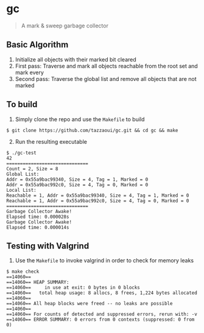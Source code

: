 # gc
> A mark &amp; sweep garbage collector

## Basic Algorithm

1. Initialize all objects with their marked bit cleared
2. First pass: Traverse and mark all objects reachable from the root set and mark every 
3. Second pass: Traverse the global list and remove all objects that are not marked

## To build
1. Simply clone the repo and use the `Makefile` to build

``$ git clone https://github.com/tazzaoui/gc.git && cd gc && make``

2. Run the resulting executable
```
$ ./gc-test
42
==============================
Count = 2, Size = 8
Global List:
Addr = 0x55a9bac99340, Size = 4, Tag = 1, Marked = 0
Addr = 0x55a9bac992c0, Size = 4, Tag = 0, Marked = 0
Local List:
Reachable = 1, Addr = 0x55a9bac99340, Size = 4, Tag = 1, Marked = 0
Reachable = 1, Addr = 0x55a9bac992c0, Size = 4, Tag = 0, Marked = 0
==============================
Garbage Collector Awake!
Elapsed time: 0.000028s
Garbage Collector Awake!
Elapsed time: 0.000014s
```

## Testing with Valgrind
1. Use the `Makefile` to invoke valgrind in order to check for memory leaks
```
$ make check
==14060==
==14060== HEAP SUMMARY:
==14060==     in use at exit: 0 bytes in 0 blocks
==14060==   total heap usage: 8 allocs, 8 frees, 1,224 bytes allocated
==14060==
==14060== All heap blocks were freed -- no leaks are possible
==14060==
==14060== For counts of detected and suppressed errors, rerun with: -v
==14060== ERROR SUMMARY: 0 errors from 0 contexts (suppressed: 0 from 0)
```
